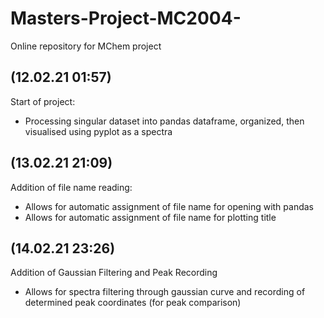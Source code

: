 # Masters-Project-MC2004-
Online repository for MChem project 

## (12.02.21 01:57)
Start of project:
- Processing singular dataset into pandas dataframe, organized, then visualised using pyplot as a spectra
## (13.02.21 21:09)
Addition of file name reading:
 - Allows for automatic assignment of file name for opening with pandas
 - Allows for automatic assignment of file name for plotting title
## (14.02.21 23:26)
Addition of Gaussian Filtering and Peak Recording
 - Allows for spectra filtering through gaussian curve and recording of determined peak coordinates (for peak comparison) 